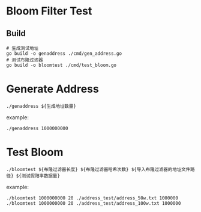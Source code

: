 # Bloom Filter Test

## Build

```shell
# 生成测试地址
go build -o genaddress ./cmd/gen_address.go
# 测试布隆过滤器
go build -o bloomtest ./cmd/test_bloom.go
```

# Generate Address

```shell
./genaddress ${生成地址数量}
```

example:

```shell
./genaddress 1000000000
```

# Test Bloom

```shell
./bloomtest ${布隆过滤器长度} ${布隆过滤器哈希次数} ${导入布隆过滤器的地址文件路径} ${测试假阳率数据量}
```

example:

```shell
./bloomtest 1000000000 20 ./address_test/address_50w.txt 1000000
./bloomtest 1000000000 20 ./address_test/address_100w.txt 1000000
```